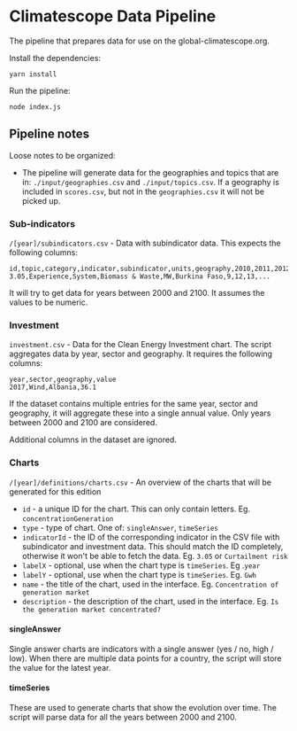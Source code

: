 # Climatescope Data Pipeline
The pipeline that prepares data for use on the global-climatescope.org.

Install the dependencies:

`yarn install`

Run the pipeline:

`node index.js`

## Pipeline notes
Loose notes to be organized:

- The pipeline will generate data for the geographies and topics that are in: `./input/geographies.csv` and `./input/topics.csv`. If a geography is included in `scores.csv`, but not in the `geographies.csv` it will not be picked up.

### Sub-indicators
`/[year]/subindicators.csv` - Data with subindicator data. This expects the following columns: 

``` csv
id,topic,category,indicator,subindicator,units,geography,2010,2011,2012,...,note
3.05,Experience,System,Biomass & Waste,MW,Burkina Faso,9,12,13,...
```

It will try to get data for years between 2000 and 2100. It assumes the values to be numeric.

### Investment
`investment.csv` - Data for the Clean Energy Investment chart. The script aggregates data by year, sector and geography. It requires the following columns:

``` csv
year,sector,geography,value
2017,Wind,Albania,36.1

```

If the dataset contains multiple entries for the same year, sector and geography, it will aggregate these into a single annual value. Only years between 2000 and 2100 are considered.

Additional columns in the dataset are ignored.

### Charts
`/[year]/definitions/charts.csv` - An overview of the charts that will be generated for this edition

- `id` - a unique ID for the chart. This can only contain letters. Eg. `concentrationGeneration`
- `type` - type of chart. One of: `singleAnswer`, `timeSeries `
- `indicatorId` - the ID of the corresponding indicator in the CSV file with subindicator and investment data. This should match the ID completely, otherwise it won't be able to fetch the data. Eg. `3.05` or `Curtailment risk`
- `labelX` - optional, use when the chart type is `timeSeries`. Eg .`year`
- `labelY` - optional, use when the chart type is `timeSeries`. Eg. `Gwh`
- `name` - the title of the chart, used in the interface. Eg. `Concentration of generation market`
- `description` - the description of the chart, used in the interface. Eg. `Is the generation market concentrated?`

#### singleAnswer
Single answer charts are indicators with a single answer (yes / no, high / low). When there are multiple data points for a country, the script will store the value for the latest year.

#### timeSeries
These are used to generate charts that show the evolution over time. The script will parse data for all the years between 2000 and 2100.
